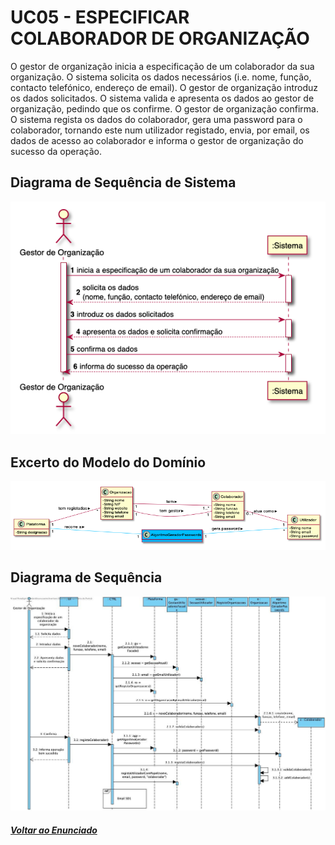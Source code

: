 # UC05 - ESPECIFICAR COLABORADOR DE ORGANIZAÇÃO

O gestor de organização inicia a especificação de um colaborador da sua organização. O sistema solicita os dados necessários (i.e. nome, função, contacto telefónico, endereço de email). O gestor de organização introduz os dados solicitados. O sistema valida e apresenta os dados ao gestor de organização, pedindo que os confirme. O gestor de organização confirma. O sistema regista os dados do colaborador, gera uma password para o colaborador, tornando este num utilizador registado, envia, por email, os dados de acesso ao colaborador e informa o gestor de organização do sucesso da operação.

## Diagrama de Sequência de Sistema

![UC05_1](UC05_1.png)

## Excerto do Modelo do Domínio

![UC05_2](UC05_2.png)

## Diagrama de Sequência

![UC05_3](UC05_3.png)

##### [Voltar ao Enunciado](https://github.com/blestonbandeiraUPSKILL/upskill_java1_labprg_grupo2/blob/main/Documenta%C3%A7%C3%A3o/Sprint%202/Enunciado/Enunciado.md)
